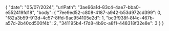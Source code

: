 {
  "date": "05/07/2024",
  "urlPath": "3ae96a1d-83c4-4ae7-bba0-e552419fd18",
  "body": {
    "7ee9ed52-c808-4187-a942-b53d972cd399": 0,
    "f82a3b59-913d-4c57-8ffd-9ac954105e2d": 1,
    "bc3f938f-8f4c-467b-a57d-2b40cd500f4b": 2,
    "341195b4-f7d8-4b9c-a8f1-448318f32e8e": 3
  }
}
